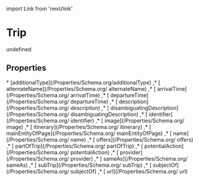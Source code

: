 import Link from 'next/link'
# Trip

undefined

## Properties

<Grid>
* [additionalType](/Properties/Schema.org/additionalType)
,* [ alternateName](/Properties/Schema.org/ alternateName)
,* [ arrivalTime](/Properties/Schema.org/ arrivalTime)
,* [ departureTime](/Properties/Schema.org/ departureTime)
,* [ description](/Properties/Schema.org/ description)
,* [ disambiguatingDescription](/Properties/Schema.org/ disambiguatingDescription)
,* [ identifier](/Properties/Schema.org/ identifier)
,* [ image](/Properties/Schema.org/ image)
,* [ itinerary](/Properties/Schema.org/ itinerary)
,* [ mainEntityOfPage](/Properties/Schema.org/ mainEntityOfPage)
,* [ name](/Properties/Schema.org/ name)
,* [ offers](/Properties/Schema.org/ offers)
,* [ partOfTrip](/Properties/Schema.org/ partOfTrip)
,* [ potentialAction](/Properties/Schema.org/ potentialAction)
,* [ provider](/Properties/Schema.org/ provider)
,* [ sameAs](/Properties/Schema.org/ sameAs)
,* [ subTrip](/Properties/Schema.org/ subTrip)
,* [ subjectOf](/Properties/Schema.org/ subjectOf)
,* [ url](/Properties/Schema.org/ url)

</Grid>

